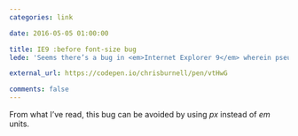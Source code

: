 ```yaml
---
categories: link

date: 2016-05-05 01:00:00

title: IE9 :before font-size bug
lede: 'Seems there’s a bug in <em>Internet Explorer 9</em> wherein pseudo content (<code>:before</code> and <code>:after</code> content) doesn’t get parsed properly in the DOM, so instead of declarations like <code>font-size</code> being applied only once despite multiple occurrences of the rule, but is in fact treated like a child element in each instance.'

external_url: https://codepen.io/chrisburnell/pen/vtHwG

comments: false
---
```



From what I’ve read, this bug can be avoided by using <var>px</var> instead of <var>em</var> units.
